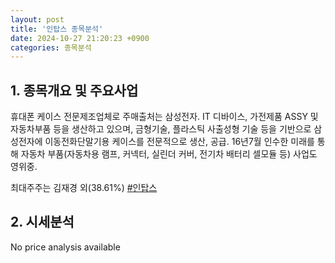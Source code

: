 ```yaml
---
layout: post
title: '인탑스 종목분석'
date: 2024-10-27 21:20:23 +0900
categories: 종목분석
---
```


## 1. 종목개요 및 주요사업

휴대폰 케이스 전문제조업체로 주매출처는 삼성전자. IT 디바이스, 가전제품 ASSY 및 자동차부품 등을 생산하고 있으며, 금형기술, 플라스틱 사출성형 기술 등을 기반으로 삼성전자에 이동전화단말기용 케이스를 전문적으로 생산, 공급. 16년7월 인수한 미래를 통해 자동차 부품(자동차용 램프, 커넥터, 실린더 커버, 전기차 배터리 셀모듈 등) 사업도 영위중. 

최대주주는 김재경 외(38.61%)
[#인탑스](#)

## 2. 시세분석

No price analysis available
